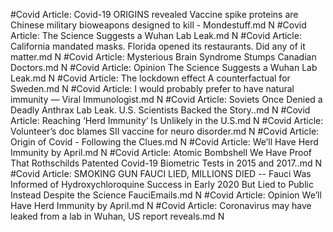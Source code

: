 #Covid
Article: Covid-19 ORIGINS revealed Vaccine spike proteins are Chinese military bioweapons designed to kill - Mondestuff.md N
#Covid
Article: The Science Suggests a Wuhan Lab Leak.md N
#Covid
Article: California mandated masks. Florida opened its restaurants. Did any of it matter.md N
#Covid
Article: Mysterious Brain Syndrome Stumps Canadian Doctors.md N
#Covid
Article: Opinion  The Science Suggests a Wuhan Lab Leak.md N
#Covid
Article: The lockdown effect A counterfactual for Sweden.md N
#Covid
Article: I would probably prefer to have natural immunity — Viral Immunologist.md N
#Covid
Article: Soviets Once Denied a Deadly Anthrax Lab Leak. U.S. Scientists Backed the Story..md N
#Covid
Article: Reaching ‘Herd Immunity’ Is Unlikely in the U.S.md N
#Covid
Article: Volunteer’s doc blames SII vaccine for neuro disorder.md N
#Covid
Article: Origin of Covid - Following the Clues.md N
#Covid
Article: We’ll Have Herd Immunity by April.md N
#Covid
Article: Atomic Bombshell We Have Proof That Rothschilds Patented Covid-19 Biometric Tests in 2015 and 2017..md N
#Covid
Article: SMOKING GUN FAUCI LIED, MILLIONS DIED -- Fauci Was Informed of Hydroxychloroquine Success in Early 2020 But Lied to Public Instead Despite the Science FauciEmails.md N
#Covid
Article: Opinion  We’ll Have Herd Immunity by April.md N
#Covid
Article: Coronavirus may have leaked from a lab in Wuhan, US report reveals.md N
